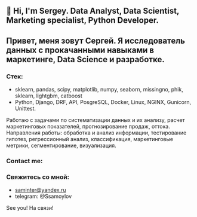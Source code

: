 ## 👋 Hi, I'm Sergey. Data Analyst, Data Scientist, Marketing specialist, Python Developer.
## Привет, меня зовут Сергей. Я исследователь данных с прокачанными навыками в маркетинге, Data Science и разработке.
### Стек:
- sklearn, pandas, scipy, matplotlib, numpy, seaborn, missingno, phik, sklearn, lightgbm, catboost
- Python, Django, DRF, API, PosgreSQL, Docker, Linux, NGINX, Gunicorn, Unittest.

Работаю с задачами по систематизации данных и их анализу, расчет маркетинговых показателей, прогнозирование продаж, оттока.
Направления работы: обработка и анализ информации, тестирование гипотез, регрессионный анализ, классификация, маркетинговые метрики, сегментирование, визуализация.
### Contact me:
### Свяжитесь со мной:
- saminter@yandex.ru
- telegram: @Ssamoylov

See you!
На связи! 
<!---
saminter22/saminter22 is a ✨ special ✨ repository because its `README.md` (this file) appears on your GitHub profile.
You can click the Preview link to take a look at your changes.
--->
